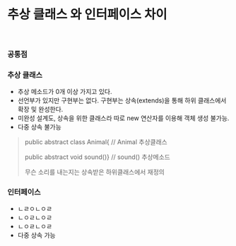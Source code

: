 
# 추상 클래스 와 인터페이스 차이


<br>

### 공통점


### 추상 클래스
 + 추상 메소드가 0개 이상 가지고 있다.
 + 선언부가 있지만 구현부는 없다. 구현부는 상속(extends)을 통해 하위 클래스에서 확장 및 완성한다.
 + 미완성 설계도, 상속을 위한 클래스라 따로 new 연산자를 이용해 객체 생성 불가능.
 + 다중 상속 불가능
 > public abstract class Animal{ // Animal 추상클래스 
 > 
 >  public abstract void sound()} // sound() 추상메소드
 >  
 > 무슨 소리를 내는지는 상속받은 하위클래스에서 재정의


### 인터페이스
+ ㄴㄹㅇㄴㅇㄹ
+ ㄴㅇㄹㄴㅇㄹ
+ ㄴㅇㄹㄴㅇㄹ
+ 다중 상속 가능
